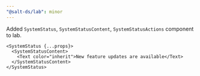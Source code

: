 ```yaml
---
"@salt-ds/lab": minor
---
```


Added `SystemStatus`, `SystemStatusContent`, `SystemStatusActions` component to lab.

```tsx
<SystemStatus {...props}>
  <SystemStatusContent>
    <Text color="inherit">New feature updates are available</Text>
  </SystemStatusContent>
</SystemStatus>
```
